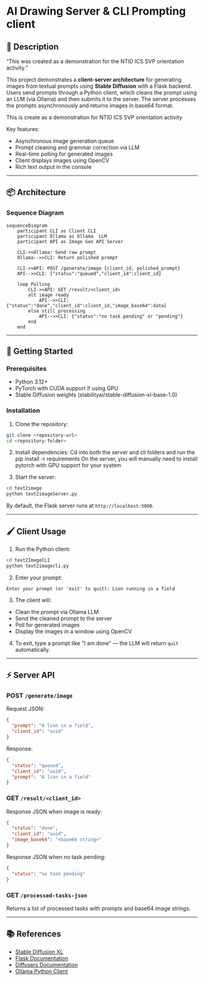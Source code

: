 # AI Drawing Server & CLI Prompting client

## 🔹 Description
“This was created as a demonstration for the NTID ICS SVP orientation activity.”

This project demonstrates a **client-server architecture** for generating images from textual prompts using **Stable Diffusion** with a Flask backend. Users send prompts through a Python client, which cleans the prompt using an LLM (via Ollama) and then submits it to the server. The server processes the prompts asynchronously and returns images in base64 format.

This is create as a demonstration for NTID ICS SVP  orientation activity

Key features:

- Asynchronous image generation queue
- Prompt cleaning and grammar correction via LLM
- Real-time polling for generated images
- Client displays images using OpenCV
- Rich text output in the console

---

## 📦 Architecture


### Sequence Diagram

```mermaid
sequenceDiagram
    participant CLI as Client CLI
    participant Ollama as Ollama  LLM
    participant API as Image Gen API Server

    CLI->>Ollama: Send raw prompt
    Ollama-->>CLI: Return polished prompt

    CLI->>API: POST /generate/image {client_id, polished_prompt}
    API-->>CLI: {"status":"queued","client_id":client_id}

    loop Polling
        CLI->>API: GET /result/<client_id>
        alt image ready
            API-->>CLI: {"status":"done","client_id":client_id,"image_base64":data}
        else still processing
            API-->>CLI: {"status":"no task pending" or "pending"}
        end
    end
```

---

## 🚀 Getting Started

### Prerequisites

- Python 3.12+
- PyTorch with CUDA support if using GPU
- Stable Diffusion weights (stabilityai/stable-diffusion-xl-base-1.0)


### Installation

1. Clone the repository:

```bash
git clone <repository-url>
cd <repository-folder>
```

2. Install dependencies:
Cd into both the server and cli folders and run the pip install -r requirements
On the server, you will manually need to install pytorch with GPU support for your system

3. Start the server:

```bash
cd text2image
python text2imageServer.py
```

By default, the Flask server runs at `http://localhost:5000`.

---

## 🖌 Client Usage

1. Run the Python client:

```bash
cd text2ImageCLI
python text2imagecli.py
```

2. Enter your prompt:

```text
Enter your prompt (or 'exit' to quit): Lion running in a field
```

3. The client will:

- Clean the prompt via Ollama LLM
- Send the cleaned prompt to the server
- Poll for generated images
- Display the images in a window using OpenCV

4. To exit, type a prompt like "I am done" — the LLM will return `quit` automatically.

---

## ⚡ Server API

### POST `/generate/image`

Request JSON:

```json
{
  "prompt": "A lion in a field",
  "client_id": "uuid"
}
```

Response:

```json
{
  "status": "queued",
  "client_id": "uuid",
  "prompt": "A lion in a field"
}
```

### GET `/result/<client_id>`

Response JSON when image is ready:

```json
{
  "status": "done",
  "client_id": "uuid",
  "image_base64": "<base64 string>"
}
```

Response JSON when no task pending:

```json
{
  "status": "no task pending"
}
```

### GET `/processed-tasks-json`

Returns a list of processed tasks with prompts and base64 image strings.

---

## 📚 References

- [Stable Diffusion XL](https://huggingface.co/stabilityai/stable-diffusion-xl-base-1.0)
- [Flask Documentation](https://flask.palletsprojects.com/)
- [Diffusers Documentation](https://huggingface.co/docs/diffusers/index)
- [Ollama Python Client](https://ollama.com/docs/python)
